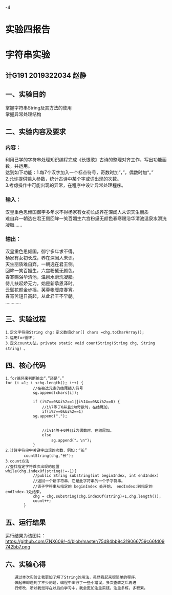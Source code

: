 -4  
# 实验四报告  
# 字符串实验  
## 计G191 2019322034 赵静  
## 一、实验目的  
掌握字符串String及其方法的使用  
掌握异常处理结构  
## 二、实验内容及要求  
### 内容：  
利用已学的字符串处理知识编程完成《长恨歌》古诗的整理对齐工作，写出功能函数，并运用。  
达到如下功能：1.每7个汉字加入一个标点符号，奇数时加“，”，偶数时加“。”  
2.允许提供输入参数，统计古诗中某个字或词出现的次数。  
3.考虑操作中可能出现的异常，在程序中设计异常处理程序。  
### 输入：  
汉皇重色思倾国御宇多年求不得杨家有女初长成养在深闺人未识天生丽质  
难自弃一朝选在君王侧回眸一笑百媚生六宫粉黛无颜色春寒赐浴华清池温泉水滑洗凝脂......  
### 输出：  
汉皇重色思倾国，御宇多年求不得。  
杨家有女初长成，养在深闺人未识。  
天生丽质难自弃，一朝选在君王侧。  
回眸一笑百媚生，六宫粉黛无颜色。  
春寒赐浴华清池，温泉水滑洗凝脂。  
侍儿扶起娇无力，始是新承恩泽时。  
云鬓花颜金步摇，芙蓉帐暖度春宵。  
春宵苦短日高起，从此君王不早朝。  
…………  
## 三、实验过程  
    1.定义字符串String chg；定义数组char[] chars =chg.toCharArray();  
    2.运用for循环；  
    3.定义count方法，private static void countString(String chg, String string) 。  
## 四、核心代码
    1.for循环来判断输出“，”还是“。”  
    for (i =1; i <chg.length(); i++) {
				//在被选元素的结尾插入符号
				sg.append(chars[i]);
			
				if (i%7==0&&i%2==1||i%14==0&&i%2==0) {
					//i%7等于0并且i为奇数时，在结尾加，
					if(i%7==0&&i%2==1)
				sg.append(",");
					
					
					//i%14等于0并且i为偶数时，在结尾加。
					else
						sg.append("。\n");
				}  
    2.计算字符串中关键字出现的次数，例如：“长”  
			countString(chg,"长");
    3.count方法  
    //查找指定字符首次出现的位置  
    while(chg.indexOf(string)!=-1){
				//public String substring(int beginIndex, int endIndex)
				//返回一个新字符串，它是此字符串的一个子字符串。
				//该子字符串从指定的 beginIndex 处开始， endIndex:到指定的 endIndex-1处结束。
				chg = chg.substring(chg.indexOf(string)+1,chg.length());    
	            count++;
			}
## 五、运行结果  
运行结果为该图片：https://github.com/ZNX609/-4/blob/master/75d84bb8c319066759c66fd09742bb7.png  
## 六、实验心得  
		通过本次实验让我更加了解了String的用法，虽然看起来很简单的程序，  
		做起来却遇到了不少问题，编程中出行了一些小错误，多次查改之后再进  
		行修改，所以我觉得在以后的学习中，我会更加注重实践，注重多练，多积累。
